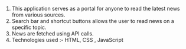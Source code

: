 1) This application serves as a portal for anyone to read the latest news from various sources.
2) Search bar and shortcut buttons allows the user to read news on a specific topic.
3) News are fetched using API calls. 
4) Technologies used :- HTML, CSS , JavaScript
